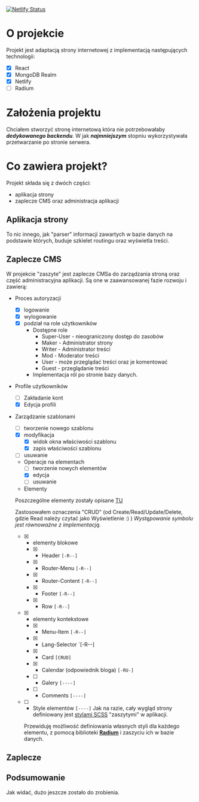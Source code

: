 [![Netlify Status](https://api.netlify.com/api/v1/badges/7f96c299-f07e-4785-b9c6-8c778097764d/deploy-status)](https://app.netlify.com/sites/archonadventures/deploys)

# O projekcie

Projekt jest adaptacją strony internetowej z implementacją następujących technologii:

- [x] React
- [x] MongoDB Realm
- [x] Netlify
- [ ] Radium

# Założenia projektu

Chciałem stworzyć stronę internetową która nie potrzebowałaby **_dedykowanego backendu_**. W jak **_najmniejszym_** stopniu wykorzystywała przetwarzanie po stronie serwera.

# Co zawiera projekt?

Projekt składa się z dwóch części:

- aplikacja strony
- zaplecze CMS oraz administracja aplikacji

## Aplikacja strony

To nic innego, jak "parser" informacji zawartych w bazie danych na podstawie których, buduje szkielet routingu oraz wyświetla treści.

## Zaplecze CMS

W projekcie "zaszyte" jest zaplecze CMSa do zarządzania stroną oraz część administracyjna aplikacji. Są one w zaawansowanej fazie rozwoju i zawierą:

- Proces autoryzacji

  - [x] logowanie
  - [x] wylogowanie
  - [x] podział na role użytkowników
    - Dostępne role
      - Super-User - nieograniczony dostęp do zasobów
      - Maker - Administrator strony
      - Writer - Administrator treści
      - Mod - Moderator treści
      - User - może przeglądać treści oraz je komentować
      - Guest - przeglądanie treści
    - Implementacja ról po stronie bazy danych.

- Profile użytkowników

  - [ ] Zakładanie kont
  - [x] Edycja profili

- Zarządzanie szablonami

  - [ ] tworzenie nowego szablonu
  - [x] modyfikacja
    - [x] widok okna właściwości szablonu
    - [x] zapis właściwości szablonu
  - [ ] usuwanie
  - Operacje na elementach
    - [ ] tworzenie nowych elementów
    - [x] edycja
    - [ ] usuwanie
  - Elementy

  Poszczególne elementy zostały opisane [TU](/src/components/page-elements/elements.md)

  Zastosowałem oznaczenia "CRUD" (od Create/Read/Update/Delete, gdzie Read należy czytać jako Wyświetlenie :) ) _Występowanie symbolu jest równoważne z implementacją._

  - [x] - elementy blokowe
    - [x] - Header `[-R--]`
    - [x] - Router-Menu `[-R--]`
    - [x] - Router-Content `[-R--]`
    - [x] - Footer `[-R--]`
    - [x] - Row `[-R--]`
  - [x] - elementy kontekstowe
    - [x] - Menu-Item `[-R--]`
    - [x] - Lang-Selector `[-R--]
    - [x] - Card `[CRUD]`
    - [x] - Calendar (odpowiednik bloga) `[-RU-]`
    - [ ] - Galery `[----]`
    - [ ] - Comments `[----]`
  - [ ] - Style elementów `[----]`
      Jak na razie, cały wygląd strony definiowany jest [stylami SCSS](/src/components/page-elements/scss/) "zaszytymi" w aplikacji.

    Przewiduję możliwość definiowania własnych styli dla każdego elementu, z pomocą biblioteki [**Radium**](https://github.com/FormidableLabs/radium/tree/master/docs/guides) i zaszyciu ich w bazie danych.

## Zaplecze

## Podsumowanie

Jak widać, dużo jeszcze zostało do zrobienia.
